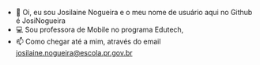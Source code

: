 - 👋 Oi, eu sou Josilaine Nogueira e o meu nome de usuário aqui no Github é JosiNogueira  
- 💻 Sou professora de Mobile no programa Edutech, 
- 📫 Como chegar até a mim, através do email josilaine.nogueira@escola.pr.gov.br
